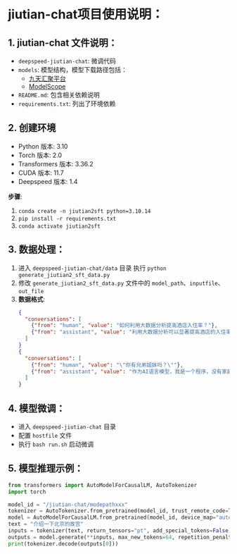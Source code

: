 # jiutian-chat项目使用说明：

## 1. jiutian-chat 文件说明：

- `deepspeed-jiutian-chat`: 微调代码
- `models`: 模型结构，模型下载路径包括：
  - [九天汇聚平台](https://jiutian.10086.cn/qdlake/qdh-web/#/model/detail/1070)
  - [ModelScope](https://www.modelscope.cn/models/JiuTian-AI/JIUTIAN-139MoE-chat)
- `README.md`: 包含相关依赖说明
- `requirements.txt`: 列出了环境依赖



## 2. 创建环境
- Python 版本: 3.10
- Torch 版本: 2.0
- Transformers 版本: 3.36.2
- CUDA 版本: 11.7
- Deepspeed 版本: 1.4

**步骤**:
1. `conda create -n jiutian2sft python=3.10.14`
2. `pip install -r requirements.txt`
3. `conda activate jiutian2sft`

## 3. 数据处理：
1. 进入 `deepspeed-jiutian-chat/data` 目录
执行 `python generate_jiutian2_sft_data.py`
2. 修改 `generate_jiutian2_sft_data.py` 文件中的 `model_path`、`inputfile`、`out_file`
3. **数据格式**:
     ```json
     {
       "conversations": [
         {"from": "human", "value": "如何利用大数据分析提高酒店入住率？"},
         {"from": "assistant", "value": "利用大数据分析可以显著提高酒店的入住率和客户满意度。以下是一些方法，......以保障客户信息的安全。"}
       ]
     }
     {
       "conversations": [
         {"from": "human", "value": "\"你有兄弟姐妹吗？\""},
         {"from": "assistant", "value": "作为AI语言模型，我是一个程序，没有家庭和亲属，因此我没有兄弟姐妹。我的存在只是为了回答您的问题和提供信息。如果您有任何其他问题或需要帮助，请随时向我询问。"}
       ]
     }
     ```

## 4. 模型微调：
- 进入 `deepspeed-jiutian-chat` 目录
- 配置 `hostfile` 文件
- 执行 `bash run.sh` 启动微调


## 5. 模型推理示例：
```python
from transformers import AutoModelForCausalLM, AutoTokenizer
import torch

model_id = "/jiutian-chat/modepathxxx"
tokenizer = AutoTokenizer.from_pretrained(model_id, trust_remote_code=True)
model = AutoModelForCausalLM.from_pretrained(model_id, device_map="auto", torch_dtype=torch.bfloat16, trust_remote_code=True)
text = "介绍一下北京的故宫"
inputs = tokenizer(text, return_tensors="pt", add_special_tokens=False)
outputs = model.generate(**inputs, max_new_tokens=64, repetition_penalty=1.03)
print(tokenizer.decode(outputs[0]))
```







